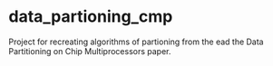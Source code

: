 # data_partioning_cmp
Project for recreating algorithms of partioning from the ead the Data Partitioning on Chip Multiprocessors paper. 
